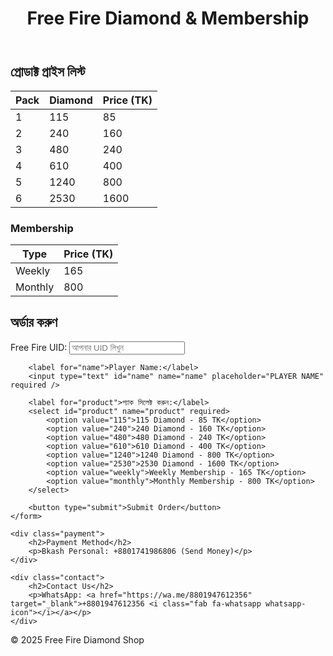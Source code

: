 
</head>
<body>
    <header>
        <h1>Free Fire Diamond &amp; Membership</h1>
    </header>
    <div class="container">
        <h2>প্রোডাক্ট প্রাইস লিস্ট</h2>
        <table>
            <thead>
                <tr>
                    <th>Pack</th>
                    <th>Diamond</th>
                    <th>Price (TK)</th>
                </tr>
            </thead>
            <tbody>
                <tr><td>1</td><td>115</td><td>85</td></tr>
                <tr><td>2</td><td>240</td><td>160</td></tr>
                <tr><td>3</td><td>480</td><td>240</td></tr>
                <tr><td>4</td><td>610</td><td>400</td></tr>
                <tr><td>5</td><td>1240</td><td>800</td></tr>
                <tr><td>6</td><td>2530</td><td>1600</td></tr>
            </tbody>
        </table>
        <h3>Membership</h3>
        <table>
            <thead>
                <tr><th>Type</th><th>Price (TK)</th></tr>
            </thead>
            <tbody>
                <tr><td>Weekly</td><td>165</td></tr>
                <tr><td>Monthly</td><td>800</td></tr>
            </tbody>
        </table><h2>অর্ডার করুণ</h2>
    <form action="#" method="post">
        <label for="uid">Free Fire UID:</label>
        <input type="text" id="uid" name="uid" placeholder="আপনার UID লিখুন" required />

        <label for="name">Player Name:</label>
        <input type="text" id="name" name="name" placeholder="PLAYER NAME" required />

        <label for="product">প্যাক সিলেক্ট করুন:</label>
        <select id="product" name="product" required>
            <option value="115">115 Diamond - 85 TK</option>
            <option value="240">240 Diamond - 160 TK</option>
            <option value="480">480 Diamond - 240 TK</option>
            <option value="610">610 Diamond - 400 TK</option>
            <option value="1240">1240 Diamond - 800 TK</option>
            <option value="2530">2530 Diamond - 1600 TK</option>
            <option value="weekly">Weekly Membership - 165 TK</option>
            <option value="monthly">Monthly Membership - 800 TK</option>
        </select>

        <button type="submit">Submit Order</button>
    </form>

    <div class="payment">
        <h2>Payment Method</h2>
        <p>Bkash Personal: +8801741986806 (Send Money)</p>
    </div>

    <div class="contact">
        <h2>Contact Us</h2>
        <p>WhatsApp: <a href="https://wa.me/8801947612356" target="_blank">+8801947612356 <i class="fab fa-whatsapp whatsapp-icon"></i></a></p>
    </div>
</div>
<footer>
    &copy; 2025 Free Fire Diamond Shop
